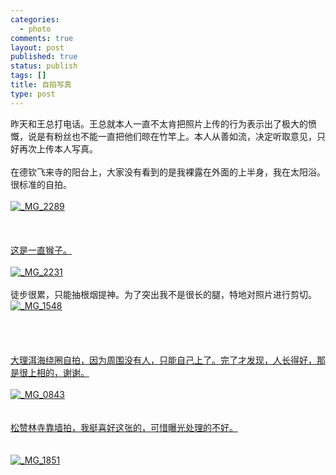 ```yaml
--- 
categories: 
  - photo
comments: true
layout: post
published: true
status: publish
tags: []
title: 自拍写真
type: post
---
```

<div id="msgcns!3725CC0EE38B1F6!2057" class="bvMsg"> 昨天和王总打电话。王总就本人一直不太肯把照片上传的行为表示出了极大的愤慨，说是有粉丝也不能一直把他们晾在竹竿上。本人从善如流，决定听取意见，只好再次上传本人写真。<br><br>在德钦飞来寺的阳台上，大家没有看到的是我裸露在外面的上半身，我在太阳浴。很标准的自拍。<br><br><a href="http://www.bababian.com/phoinfo/94B7222980D1C6273EB82BCB97F4BB49DT"><img src="http://photo1.bababian.com/upload13/20080914/94B7222980D1C6273EB82BCB97F4BB49_500.jpg" alt="_MG_2289" border="0"></a><br><br><br><a href="http://www.bababian.com/phoinfo/F10C541731FEAE36FD3FC759DDBFFCDADT"><br>这是一直猴子。<br><br><img src="http://photo1.bababian.com/upload13/20080914/F10C541731FEAE36FD3FC759DDBFFCDA_500.jpg" alt="_MG_2231" border="0"></a><br><br>徒步很累，只能抽根烟提神。为了突出我不是很长的腿，特地对照片进行剪切。<br><a href="http://www.bababian.com/phoinfo/5825BAD2DAF07A90B076CF82079AD6ECDT"><img src="http://photo1.bababian.com/upload13/20080914/5825BAD2DAF07A90B076CF82079AD6EC_800.jpg" alt="_MG_1548" border="0"></a><br><br><br><br><a href="http://www.bababian.com/phoinfo/5DFBEAED1C4C4B04CBE76F78A7FA272DDT"><br>大理洱海绕圈自拍，因为周围没有人，只能自己上了。完了才发现，人长得好，那是很上相的，谢谢。<br><br><img src="http://photo1.bababian.com/upload13/20080914/5DFBEAED1C4C4B04CBE76F78A7FA272D_500.jpg" alt="_MG_0843" border="0"></a><br><br><br><a href="http://www.bababian.com/phoinfo/A799B1C2DDF36FA87577E2133E8C0608DT">松赞林寺靠墙拍，我挺喜好这张的，可惜曝光处理的不好。<br><br><br><img src="http://photo1.bababian.com/upload13/20080914/A799B1C2DDF36FA87577E2133E8C0608_500.jpg" alt="_MG_1851" border="0"></a>
</div>
